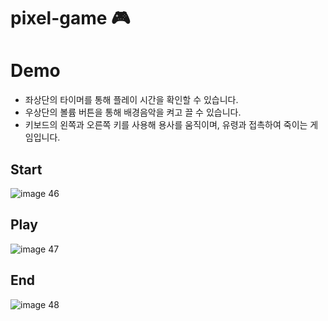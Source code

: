 # pixel-game 🎮

# Demo

- 좌상단의 타이머를 통해 플레이 시간을 확인할 수 있습니다.
- 우상단의 볼륨 버튼을 통해 배경음악을 켜고 끌 수 있습니다.
- 키보드의 왼쪽과 오른쪽 키를 사용해 용사를 움직이며, 유령과 접촉하여 죽이는 게임입니다.

## Start
![image 46](https://user-images.githubusercontent.com/71865277/216992177-89aa9cf4-e67d-460b-91b7-af80f1bd5e97.png)

## Play
![image 47](https://user-images.githubusercontent.com/71865277/216992533-c0bcdbe2-7d59-4236-9476-405e2b17ff43.png)

## End
![image 48](https://user-images.githubusercontent.com/71865277/216992906-6f46bf1e-e7f1-4af5-91a7-850f0c3e18ba.png)

